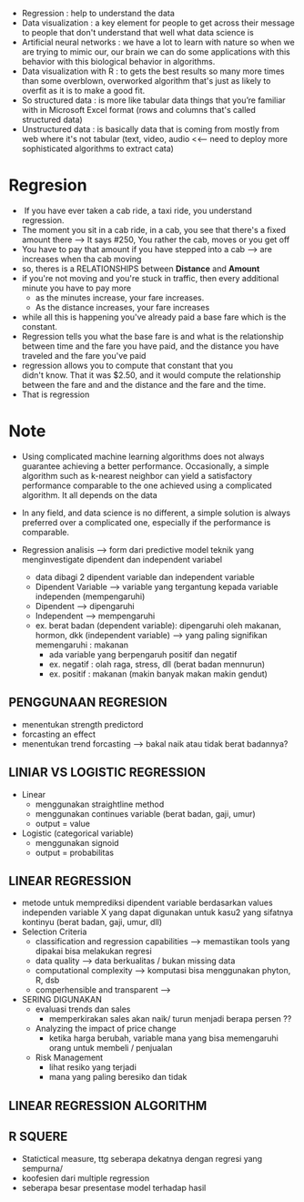 - Regression : help to understand the data
- Data visualization : a key element for people to get across their message to people that don't understand that well what data science is
- Artificial neural networks : we have a lot to learn with nature so when we are trying to mimic our, our brain we can do some applications with this behavior with this biological behavior in algorithms.
- Data visualization with R : to gets the best results so many more times than some overblown, overworked algorithm that's just as likely to overfit as it is to make a good fit.
- So structured data : is more like tabular data things that you’re familiar with in Microsoft Excel format (rows and columns that's called structured data)
- Unstructured data : is basically data that is coming from mostly from web where it's not tabular (text, video, audio <<-- need to deploy more sophisticated algorithms to extract cata)

# Regresion
-  If you have ever taken a cab ride, a taxi ride, you understand regression.
- The moment you sit in a cab ride, in a cab, you see that there's a fixed amount there --> It says #250, You rather the cab, moves or you get off
- You have to pay that amount if you have stepped into a cab --> are increases when tha cab moving
- so, theres is a RELATIONSHIPS between **Distance** and **Amount**
- if you're not moving and you're stuck in traffic, then every additional minute you have to pay more
    - as the minutes increase, your fare increases.
    - As the distance increases, your fare increases
- while all this is happening you've already paid a base fare which is the constant.
- Regression tells you what the base fare is and what is the relationship between time and the fare you have paid, and the distance you have traveled and the fare you've paid
- regression allows you to compute that constant that you didn't know. That it was $2.50, and it would compute the relationship between the fare and and the distance and the fare and the time.
- That is regression

# Note
- Using complicated machine learning algorithms does not always guarantee achieving a better performance. Occasionally, a simple algorithm such as k-nearest neighbor can yield a satisfactory performance comparable to the one achieved using a complicated algorithm. It all depends on the data
- In any field, and data science is no different, a simple solution is always preferred over a complicated one, especially if the performance is comparable.


- Regression analisis —> form dari predictive model teknik yang menginvestigate dipendent dan independent variabel
    - data dibagi 2 dipendent variable dan independent variable
    - Dipendent Variable —> variable yang tergantung kepada variable independen (mempengaruhi)
    - Dipendent —> dipengaruhi
    - Independent —> mempengaruhi
    - ex. berat badan (dependent variable): dipengaruhi oleh makanan, hormon, dkk (independent variable) —> yang paling signifikan memengaruhi : makanan
        - ada variable yang berpengaruh positif dan negatif
        - ex. negatif : olah raga, stress, dll (berat badan mennurun) 
        - ex. positif : makanan (makin banyak makan makin gendut)
     
## PENGGUNAAN REGRESION
- menentukan strength predictord
- forcasting an effect 
- menentukan trend forcasting —> bakal naik atau tidak berat badannya?


## LINIAR VS LOGISTIC REGRESSION
- Linear 
    - menggunakan straightline method
    - menggunakan continues variable (berat badan, gaji, umur)
    - output = value
- Logistic (categorical variable)
    - menggunakan signoid
    - output = probabilitas

## LINEAR REGRESSION 
- metode untuk memprediksi dipendent variable berdasarkan values independen variable X yang dapat digunakan untuk kasu2 yang sifatnya kontinyu (berat badan, gaji, umur, dll)
- Selection Criteria
    - classification and regression capabilities —> memastikan tools yang dipakai bisa melakukan regresi
    - data quality —> data berkualitas / bukan missing data
    - computational complexity —>  komputasi bisa menggunakan phyton, R, dsb
    - comperhensible and transparent —>
- SERING DIGUNAKAN
    - evaluasi trends dan sales 
        - memperkirakan sales akan naik/ turun menjadi berapa persen ??
    - Analyzing the impact of price change
        - ketika harga berubah, variable mana yang bisa memengaruhi orang untuk membeli / penjualan
    - Risk Management 
        - lihat resiko yang terjadi
        - mana yang paling beresiko dan tidak

## LINEAR REGRESSION ALGORITHM 


## R SQUERE 
- Statictical measure, ttg seberapa dekatnya dengan regresi yang sempurna/
- koofesien dari multiple regression
- seberapa besar presentase model terhadap hasil


